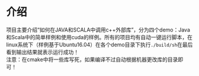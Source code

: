 # 介绍
项目主要介绍“如何在JAVA和SCALA中调用c++外部库”，分为四个demo：Java和Scala中的简单样例和使用cuda的样例。所有的项目均有自动一键运行脚本，在linux系统下（样例基于Ubuntu16.04）在各个demo目录下执行`./build/sh`在最后看到输出结果就表示运行成功！  
注意：在cmake中将一些库写死，如果编译不过自动根据机器更改库的目录即可！